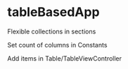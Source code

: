 # tableBasedApp
Flexible collections in sections


Set count of columns in Constants


Add items in Table/TableViewController
